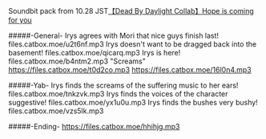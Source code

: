Soundbit pack from 10.28 JST[【Dead By Daylight Collab】Hope is coming for you](www.youtube.com/watch?v=_CIxv9TtRKM)


#####-General-
Irys agrees with Mori that nice guys finish last!
files.catbox.moe/u2t6nf.mp3
Irys doesn't want to be dragged back into the basement!
files.catbox.moe/qicarq.mp3
Irys is here!
files.catbox.moe/b4ntm2.mp3
"Screams"
https://files.catbox.moe/t0d2co.mp3
https://files.catbox.moe/16l0n4.mp3


#####-Yab-
Irys finds the screams of the suffering music to her ears!
files.catbox.moe/tnkzvk.mp3
Irys finds the voices of the character suggestive!
files.catbox.moe/yx1u0u.mp3
Irys finds the bushes very bushy!
files.catbox.moe/vzs5lk.mp3


#####-Ending-
https://files.catbox.moe/hhihjg.mp3
